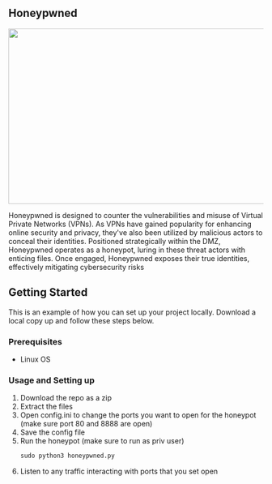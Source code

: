 <!-- ABOUT THE PROJECT -->
## Honeypwned

<p align="center">
  <img width="598" height="346" src="https://github.com/lmaoggrofl/honeypwned/assets/110363544/83c449b1-f5a8-4bba-b06d-00d1e235b076">
</p>

Honeypwned is designed to counter the vulnerabilities and misuse of Virtual Private Networks (VPNs). 
As VPNs have gained popularity for enhancing online security and privacy, they've also been utilized by malicious actors to conceal their identities. 
Positioned strategically within the DMZ, Honeypwned operates as a honeypot, luring in these threat actors with enticing files. 
Once engaged, Honeypwned exposes their true identities, effectively mitigating cybersecurity risks

<!-- GETTING STARTED -->
## Getting Started

This is an example of how you can set up your project locally.
Download a local copy up and follow these steps below.

### Prerequisites

* Linux OS

### Usage and Setting up

1. Download the repo as a zip
2. Extract the files
3. Open config.ini to change the ports you want to open for the honeypot (make sure port 80 and 8888 are open)
4. Save the config file
5. Run the honeypot (make sure to run as priv user)
   ```python
   sudo python3 honeypwned.py
   ```
6. Listen to any traffic interacting with ports that you set open

